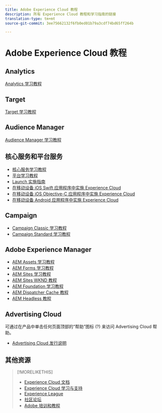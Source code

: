 ```yaml
---
title: Adobe Experience Cloud 教程
description: 所有 Experience Cloud 教程和学习指南的链接
translation-type: tm+mt
source-git-commit: 3ee75662132f6fb0ed01b79a3cdf74bd65ff264b

---
```



# Adobe Experience Cloud 教程

## Analytics

[Analytics 学习教程](https://docs.adobe.com/content/help/en/analytics-learn/tutorials/overview.html)

## Target

[Target 学习教程](https://docs.adobe.com/content/help/en/target-learn/tutorials/overview.html)

## Audience Manager

[Audience Manager 学习教程](https://docs.adobe.com/content/help/en/audience-manager-learn/tutorials/overview.html)

## 核心服务和平台服务

* [核心服务学习教程](https://docs.adobe.com/content/help/en/core-services-learn/tutorials/overview.html)
* [平台学习教程](https://docs.adobe.com/content/help/en/platform-learn/tutorials/overview.html)
* [Launch 实施指南](https://docs.adobe.com/content/help/en/core-services-learn/implementing-in-websites-with-launch/index.html)
* [在移动设备 iOS Swift 应用程序中实施 Experience Cloud](https://docs.adobe.com/content/help/en/core-services-learn/implementing-in-mobile-ios-swift-apps-with-launch/index.html)
* [在移动设备 iOS Objective-C 应用程序中实施 Experience Cloud](https://docs.adobe.com/content/help/en/core-services-learn/implementing-in-mobile-ios-objective-c-apps-with-launch/index.html)
* [在移动设备 Android 应用程序中实施 Experience Cloud](https://docs.adobe.com/content/help/en/core-services-learn/implementing-in-mobile-android-apps-with-launch/index.html)

## Campaign

* [Campaign Classic 学习教程](https://docs.adobe.com/content/help/en/campaign-classic-learn/tutorials/overview.html)
* [Campaign Standard 学习教程](https://docs.adobe.com/content/help/en/campaign-standard-learn/tutorials/overview.html)

## Adobe Experience Manager

* [AEM Assets 学习教程](https://docs.adobe.com/content/help/en/experience-manager-learn/assets/overview.html)
* [AEM Forms 学习教程](https://docs.adobe.com/content/help/en/experience-manager-learn/forms/overview.html)
* [AEM Sites 学习教程](https://docs.adobe.com/content/help/en/experience-manager-learn/sites/overview.html)
* [AEM Sites WKND 教程](https://docs.adobe.com/content/help/en/experience-manager-learn/getting-started-wknd-tutorial-develop/overview.html)
* [AEM Foundation 学习教程](https://docs.adobe.com/content/help/en/experience-manager-learn/assets/overview.html)
* [AEM Dispatcher Cache 教程](https://docs.adobe.com/content/help/en/experience-manager-learn/dispatcher-tutorial/overview.html)
* [AEM Headless 教程](https://docs.adobe.com/content/help/en/experience-manager-learn/getting-started-with-aem-headless/overview.html)

## Advertising Cloud

可通过在产品中单击任何页面顶部的“帮助”图标 (?) 来访问 Advertising Cloud 帮助。

* [Advertising Cloud 发行说明](https://docs.adobe.com/content/help/en/release-notes/experience-cloud/current.html#adcloud)

## 其他资源

> [!MORELIKETHIS]
>
>* [Experience Cloud 文档](https://docs.adobe.com/content/help/en/experience-cloud/user-guides/home.html)
>* [Experience Cloud 学习与支持](https://helpx.adobe.com/support/experience-cloud.html)
>* [Experience League](https://experienceleague.adobe.com/)
>* [社区论坛](https://forums.adobe.com/community/experience-cloud/)
>* [Adobe 培训和教程](https://helpx.adobe.com/learning.html?promoid=KAUDK)

